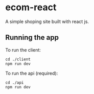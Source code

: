 # ecom-react
A simple shoping site built with react js.

## Running the app

To run the client:

```
cd ./client
npm run dev
```
To run the api (required):

```
cd ./api
npm run dev
```
